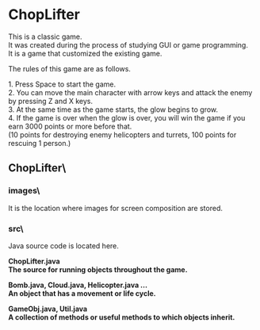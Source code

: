<h1>ChopLifter</h1>

<source src="game.mp4" type="video/mp4">

This is a classic game.    
It was created during the process of studying GUI or game programming.    
It is a game that customized the existing game.   


<p>The rules of this game are as follows.</p>
<p>
1. Press Space to start the game.  </br>
2. You can move the main character with arrow keys and attack the enemy by pressing Z and X keys.  </br>
3. At the same time as the game starts, the glow begins to grow.  </br>
4. If the game is over when the glow is over, you will win the game if you earn 3000 points or more before that.  </br>
(10 points for destroying enemy helicopters and turrets, 100 points for rescuing 1 person.)  </br>
</p>

<h2>ChopLifter\</h2>

<h3>images\</h3>
<p>It is the location where images for screen composition are stored.</p>

<h3>src\</h3>
<p>Java source code is located here.</p>
<p><strong>ChopLifter.java<strong></br>
The source for running objects throughout the game.
</p>
<p><strong>Bomb.java, Cloud.java, Helicopter.java ...<strong></br>
An object that has a movement or life cycle.
</p>
<p><strong>GameObj.java, Util.java<strong></br>
A collection of methods or useful methods to which objects inherit.
</p>
